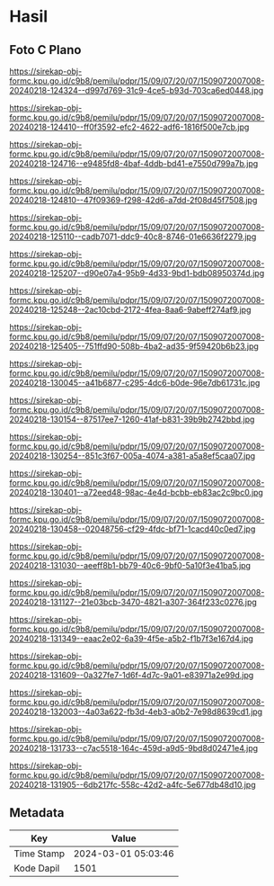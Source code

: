 # Hasil

## Foto C Plano

https://sirekap-obj-formc.kpu.go.id/c9b8/pemilu/pdpr/15/09/07/20/07/1509072007008-20240218-124324--d997d769-31c9-4ce5-b93d-703ca6ed0448.jpg

https://sirekap-obj-formc.kpu.go.id/c9b8/pemilu/pdpr/15/09/07/20/07/1509072007008-20240218-124410--ff0f3592-efc2-4622-adf6-1816f500e7cb.jpg

https://sirekap-obj-formc.kpu.go.id/c9b8/pemilu/pdpr/15/09/07/20/07/1509072007008-20240218-124716--e9485fd8-4baf-4ddb-bd41-e7550d799a7b.jpg

https://sirekap-obj-formc.kpu.go.id/c9b8/pemilu/pdpr/15/09/07/20/07/1509072007008-20240218-124810--47f09369-f298-42d6-a7dd-2f08d45f7508.jpg

https://sirekap-obj-formc.kpu.go.id/c9b8/pemilu/pdpr/15/09/07/20/07/1509072007008-20240218-125110--cadb7071-ddc9-40c8-8746-01e6636f2279.jpg

https://sirekap-obj-formc.kpu.go.id/c9b8/pemilu/pdpr/15/09/07/20/07/1509072007008-20240218-125207--d90e07a4-95b9-4d33-9bd1-bdb08950374d.jpg

https://sirekap-obj-formc.kpu.go.id/c9b8/pemilu/pdpr/15/09/07/20/07/1509072007008-20240218-125248--2ac10cbd-2172-4fea-8aa6-9abeff274af9.jpg

https://sirekap-obj-formc.kpu.go.id/c9b8/pemilu/pdpr/15/09/07/20/07/1509072007008-20240218-125405--751ffd90-508b-4ba2-ad35-9f59420b6b23.jpg

https://sirekap-obj-formc.kpu.go.id/c9b8/pemilu/pdpr/15/09/07/20/07/1509072007008-20240218-130045--a41b6877-c295-4dc6-b0de-96e7db61731c.jpg

https://sirekap-obj-formc.kpu.go.id/c9b8/pemilu/pdpr/15/09/07/20/07/1509072007008-20240218-130154--87517ee7-1260-41af-b831-39b9b2742bbd.jpg

https://sirekap-obj-formc.kpu.go.id/c9b8/pemilu/pdpr/15/09/07/20/07/1509072007008-20240218-130254--851c3f67-005a-4074-a381-a5a8ef5caa07.jpg

https://sirekap-obj-formc.kpu.go.id/c9b8/pemilu/pdpr/15/09/07/20/07/1509072007008-20240218-130401--a72eed48-98ac-4e4d-bcbb-eb83ac2c9bc0.jpg

https://sirekap-obj-formc.kpu.go.id/c9b8/pemilu/pdpr/15/09/07/20/07/1509072007008-20240218-130458--02048756-cf29-4fdc-bf71-1cacd40c0ed7.jpg

https://sirekap-obj-formc.kpu.go.id/c9b8/pemilu/pdpr/15/09/07/20/07/1509072007008-20240218-131030--aeeff8b1-bb79-40c6-9bf0-5a10f3e41ba5.jpg

https://sirekap-obj-formc.kpu.go.id/c9b8/pemilu/pdpr/15/09/07/20/07/1509072007008-20240218-131127--21e03bcb-3470-4821-a307-364f233c0276.jpg

https://sirekap-obj-formc.kpu.go.id/c9b8/pemilu/pdpr/15/09/07/20/07/1509072007008-20240218-131349--eaac2e02-6a39-4f5e-a5b2-f1b7f3e167d4.jpg

https://sirekap-obj-formc.kpu.go.id/c9b8/pemilu/pdpr/15/09/07/20/07/1509072007008-20240218-131609--0a327fe7-1d6f-4d7c-9a01-e83971a2e99d.jpg

https://sirekap-obj-formc.kpu.go.id/c9b8/pemilu/pdpr/15/09/07/20/07/1509072007008-20240218-132003--4a03a622-fb3d-4eb3-a0b2-7e98d8639cd1.jpg

https://sirekap-obj-formc.kpu.go.id/c9b8/pemilu/pdpr/15/09/07/20/07/1509072007008-20240218-131733--c7ac5518-164c-459d-a9d5-9bd8d02471e4.jpg

https://sirekap-obj-formc.kpu.go.id/c9b8/pemilu/pdpr/15/09/07/20/07/1509072007008-20240218-131905--6db217fc-558c-42d2-a4fc-5e677db48d10.jpg


## Metadata

| Key        | Value               |
| ---------- | ------------------- |
| Time Stamp | 2024-03-01 05:03:46 |
| Kode Dapil | 1501                |



